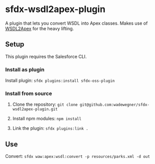 # sfdx-wsdl2apex-plugin

A plugin that lets you convert WSDL into Apex classes. Makes use of [WSDL2Apex](https://github.com/forcedotcom/WSDL2Apex) for the heavy lifting.

## Setup

This plugin requires the Salesforce CLI.

### Install as plugin

Install plugin: `sfdx plugins:install sfdx-oss-plugin`

### Install from source

1. Clone the repository: `git clone git@github.com:wadewegner/sfdx-wsdl2apex-plugin.git`

2. Install npm modules: `npm install`

3. Link the plugin: `sfdx plugins:link .`

## Use

Convert: `sfdx waw:apex:wsdl:convert -p resources/parks.xml -d out`